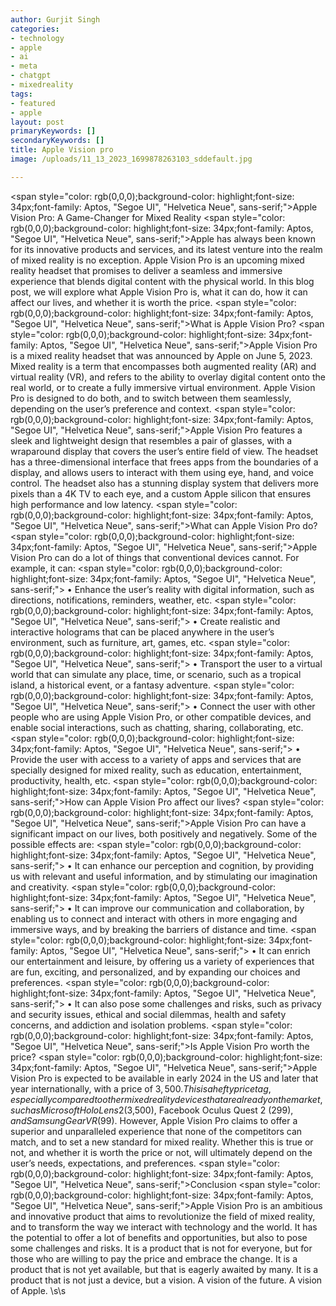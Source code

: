 ```yaml
---
author: Gurjit Singh
categories: 
- technology
- apple
- ai
- meta
- chatgpt
- mixedreality
tags: 
- featured
- apple
layout: post
primaryKeywords: []
secondaryKeywords: []
title: Apple Vision pro
image: /uploads/11_13_2023_1699878263103_sddefault.jpg

---
```

  <span style="text-align:start;"></span>
<span style="text-align:left;"><span style="color: rgb(0,0,0);background-color: highlight;font-size: 34px;font-family: Aptos, "Segoe UI", "Helvetica Neue", sans-serif;">Apple Vision Pro: A Game-Changer for Mixed Reality</span></span>
<span style="text-align:start;"></span>
<span style="text-align:left;"><span style="color: rgb(0,0,0);background-color: highlight;font-size: 34px;font-family: Aptos, "Segoe UI", "Helvetica Neue", sans-serif;">Apple has always been known for its innovative products and services, and its latest venture into the realm of mixed reality is no exception. Apple Vision Pro is an upcoming mixed reality headset that promises to deliver a seamless and immersive experience that blends digital content with the physical world. In this blog post, we will explore what Apple Vision Pro is, what it can do, how it can affect our lives, and whether it is worth the price.</span></span>
<span style="text-align:start;"></span>
<span style="text-align:left;"><span style="color: rgb(0,0,0);background-color: highlight;font-size: 34px;font-family: Aptos, "Segoe UI", "Helvetica Neue", sans-serif;">What is Apple Vision Pro?</span></span>
<span style="text-align:start;"></span>
<span style="text-align:left;"><span style="color: rgb(0,0,0);background-color: highlight;font-size: 34px;font-family: Aptos, "Segoe UI", "Helvetica Neue", sans-serif;">Apple Vision Pro is a mixed reality headset that was announced by Apple on June 5, 2023. Mixed reality is a term that encompasses both augmented reality (AR) and virtual reality (VR), and refers to the ability to overlay digital content onto the real world, or to create a fully immersive virtual environment. Apple Vision Pro is designed to do both, and to switch between them seamlessly, depending on the user’s preference and context.</span></span>
<span style="text-align:start;"></span>
<span style="text-align:left;"><span style="color: rgb(0,0,0);background-color: highlight;font-size: 34px;font-family: Aptos, "Segoe UI", "Helvetica Neue", sans-serif;">Apple Vision Pro features a sleek and lightweight design that resembles a pair of glasses, with a wraparound display that covers the user’s entire field of view. The headset has a three-dimensional interface that frees apps from the boundaries of a display, and allows users to interact with them using eye, hand, and voice control. The headset also has a stunning display system that delivers more pixels than a 4K TV to each eye, and a custom Apple silicon that ensures high performance and low latency.</span></span>
<span style="text-align:start;"></span>
<span style="text-align:left;"><span style="color: rgb(0,0,0);background-color: highlight;font-size: 34px;font-family: Aptos, "Segoe UI", "Helvetica Neue", sans-serif;">What can Apple Vision Pro do?</span></span>
<span style="text-align:start;"></span>
<span style="text-align:left;"><span style="color: rgb(0,0,0);background-color: highlight;font-size: 34px;font-family: Aptos, "Segoe UI", "Helvetica Neue", sans-serif;">Apple Vision Pro can do a lot of things that conventional devices cannot. For example, it can:</span></span>
<span style="text-align:start;"></span>
<span style="text-align:left;"><span style="color: rgb(0,0,0);background-color: highlight;font-size: 34px;font-family: Aptos, "Segoe UI", "Helvetica Neue", sans-serif;">	• Enhance the user’s reality with digital information, such as directions, notifications, reminders, weather, etc.</span></span>
<span style="text-align:start;"></span>
<span style="text-align:left;"><span style="color: rgb(0,0,0);background-color: highlight;font-size: 34px;font-family: Aptos, "Segoe UI", "Helvetica Neue", sans-serif;">	• Create realistic and interactive holograms that can be placed anywhere in the user’s environment, such as furniture, art, games, etc.</span></span>
<span style="text-align:start;"></span>
<span style="text-align:left;"><span style="color: rgb(0,0,0);background-color: highlight;font-size: 34px;font-family: Aptos, "Segoe UI", "Helvetica Neue", sans-serif;">	• Transport the user to a virtual world that can simulate any place, time, or scenario, such as a tropical island, a historical event, or a fantasy adventure.</span></span>
<span style="text-align:start;"></span>
<span style="text-align:left;"><span style="color: rgb(0,0,0);background-color: highlight;font-size: 34px;font-family: Aptos, "Segoe UI", "Helvetica Neue", sans-serif;">	• Connect the user with other people who are using Apple Vision Pro, or other compatible devices, and enable social interactions, such as chatting, sharing, collaborating, etc.</span></span>
<span style="text-align:start;"></span>
<span style="text-align:left;"><span style="color: rgb(0,0,0);background-color: highlight;font-size: 34px;font-family: Aptos, "Segoe UI", "Helvetica Neue", sans-serif;">	• Provide the user with access to a variety of apps and services that are specially designed for mixed reality, such as education, entertainment, productivity, health, etc.</span></span>
<span style="text-align:start;"></span>
<span style="text-align:left;"><span style="color: rgb(0,0,0);background-color: highlight;font-size: 34px;font-family: Aptos, "Segoe UI", "Helvetica Neue", sans-serif;">How can Apple Vision Pro affect our lives?</span></span>
<span style="text-align:start;"></span>
<span style="text-align:left;"><span style="color: rgb(0,0,0);background-color: highlight;font-size: 34px;font-family: Aptos, "Segoe UI", "Helvetica Neue", sans-serif;">Apple Vision Pro can have a significant impact on our lives, both positively and negatively. Some of the possible effects are:</span></span>
<span style="text-align:start;"></span>
<span style="text-align:left;"><span style="color: rgb(0,0,0);background-color: highlight;font-size: 34px;font-family: Aptos, "Segoe UI", "Helvetica Neue", sans-serif;">	• It can enhance our perception and cognition, by providing us with relevant and useful information, and by stimulating our imagination and creativity.</span></span>
<span style="text-align:start;"></span>
<span style="text-align:left;"><span style="color: rgb(0,0,0);background-color: highlight;font-size: 34px;font-family: Aptos, "Segoe UI", "Helvetica Neue", sans-serif;">	• It can improve our communication and collaboration, by enabling us to connect and interact with others in more engaging and immersive ways, and by breaking the barriers of distance and time.</span></span>
<span style="text-align:start;"></span>
<span style="text-align:left;"><span style="color: rgb(0,0,0);background-color: highlight;font-size: 34px;font-family: Aptos, "Segoe UI", "Helvetica Neue", sans-serif;">	• It can enrich our entertainment and leisure, by offering us a variety of experiences that are fun, exciting, and personalized, and by expanding our choices and preferences.</span></span>
<span style="text-align:start;"></span>
<span style="text-align:left;"><span style="color: rgb(0,0,0);background-color: highlight;font-size: 34px;font-family: Aptos, "Segoe UI", "Helvetica Neue", sans-serif;">	• It can also pose some challenges and risks, such as privacy and security issues, ethical and social dilemmas, health and safety concerns, and addiction and isolation problems.</span></span>
<span style="text-align:start;"></span>
<span style="text-align:left;"><span style="color: rgb(0,0,0);background-color: highlight;font-size: 34px;font-family: Aptos, "Segoe UI", "Helvetica Neue", sans-serif;">Is Apple Vision Pro worth the price?</span></span>
<span style="text-align:start;"></span>
<span style="text-align:left;"><span style="color: rgb(0,0,0);background-color: highlight;font-size: 34px;font-family: Aptos, "Segoe UI", "Helvetica Neue", sans-serif;">Apple Vision Pro is expected to be available in early 2024 in the US and later that year internationally, with a price of $3,500. This is a hefty price tag, especially compared to other mixed reality devices that are already on the market, such as Microsoft HoloLens 2 ($3,500), Facebook Oculus Quest 2 ($299), and Samsung Gear VR ($99). However, Apple Vision Pro claims to offer a superior and unparalleled experience that none of the competitors can match, and to set a new standard for mixed reality. Whether this is true or not, and whether it is worth the price or not, will ultimately depend on the user’s needs, expectations, and preferences.</span></span>
<span style="text-align:start;"></span>
<span style="text-align:left;"><span style="color: rgb(0,0,0);background-color: highlight;font-size: 34px;font-family: Aptos, "Segoe UI", "Helvetica Neue", sans-serif;">Conclusion</span></span>
<span style="text-align:start;"></span>
<span style="text-align:left;"><span style="color: rgb(0,0,0);background-color: highlight;font-size: 34px;font-family: Aptos, "Segoe UI", "Helvetica Neue", sans-serif;">Apple Vision Pro is an ambitious and innovative product that aims to revolutionize the field of mixed reality, and to transform the way we interact with technology and the world. It has the potential to offer a lot of benefits and opportunities, but also to pose some challenges and risks. It is a product that is not for everyone, but for those who are willing to pay the price and embrace the change. It is a product that is not yet available, but that is eagerly awaited by many. It is a product that is not just a device, but a vision. A vision of the future. A vision of Apple.</span></span>
<span style="text-align:start;">\s\s
&nbsp;</span>

